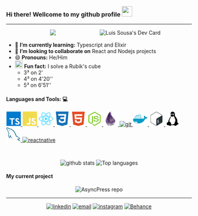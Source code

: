 ### Hi there! Wellcome to my github profile <img src="https://github.com/IncognitaDev/IncognitaDev/blob/master/icons/Hi.gif"  width="28px" height="28px"/>

---

<a href="https://app.daily.dev/IncognitaDev">
   <img 
    src="https://api.daily.dev/devcards/fb512bc843ee4016abe1d7bdec567011.png?r=240" 
    width="250"  
    align="right"  
    alt="Luis Sousa's Dev Card"
    />
</a>
  
<p align="center"> 
  <img src="https://profile-counter.glitch.me/IncognitaDev/count.svg" />
</p>


- 🌱 **I’m currently learning:** Typescript and Elixir
- 👯 **I’m looking to collaborate on** React and Nodejs projects
- 😄 **Pronouns:** He/Him
- <img src="https://github.com/IncognitaDev/IncognitaDev/blob/master/icons/rubik.png"  width="21px" height="21px"/> **Fun fact:** I solve a Rubik's cube 
  - 3³ on 2' 
  - 4³ on 4'20''
  - 5³ on 6'51''

#### Languages and Tools: :computer:

<p align="left"> 
<a title="TypeScript" href="https://www.typescriptlang.org/" target="_blank">  
  <img src="https://github.com/devicons/devicon/blob/master/icons/typescript/typescript-plain.svg" alt="typescript" width="40" height="40" />
</a> 
<a title="JavaScript" href="https://developer.mozilla.org/en-US/docs/Web/JavaScript" target="_blank"> <img  src="https://github.com/devicons/devicon/blob/master/icons/javascript/javascript-plain.svg" width="40" height="40" alt="javascript"/>
</a>
<a title="React" href="https://reactjs.org/" target="_blank"> 
  <img src="https://github.com/devicons/devicon/blob/master/icons/react/react-original.svg" alt="react" width="40" height="40"/> 
</a>
<a title="CSS3" href="https://www.w3schools.com/css/" target="_blank"> 
  <img src="https://github.com/devicons/devicon/blob/master/icons/css3/css3-plain.svg" alt="css3" width="40" height="40"/> 
</a>
<a title="HTML5" href="https://www.w3.org/html/" target="_blank"> 
 <img src="https://github.com/devicons/devicon/blob/master/icons/html5/html5-plain.svg" alt="html5" width="40" height="40"/> 
</a> 
<a title="Node" href="https://nodejs.org" target="_blank"> 
  <img src="https://github.com/devicons/devicon/blob/master/icons/nodejs/nodejs-original.svg" alt="nodejs" width="40" height="40"/>
</a> 
<a title="Elixir" href="https://elixir-lang.org/" target="_blank"> 
  <img src="https://github.com/devicons/devicon/blob/master/icons/elixir/elixir-original.svg" alt="elixir" width="40" height="40"/> 
</a>
<a title="Git" href="https://git-scm.com/" target="_blank"> 
  <img src="https://www.vectorlogo.zone/logos/git-scm/git-scm-icon.svg" alt="git" width="40" height="40"/> 
</a>
<a title="Docker" href="https://www.docker.com/" target="_blank"> 
  <img src="https://github.com/devicons/devicon/blob/master/icons/docker/docker-plain.svg" alt="docker" width="40" height="40"/> 
</a> 
<a title="Bash" href="https://www.gnu.org/software/bash/" target="_blank"> 
  <img src="https://github.com/devicons/devicon/blob/master/icons/bash/bash-original.svg" alt="bash" width="40" height="40"/> 
</a> 
<a title="Linux" href="https://www.linux.org/" target="_blank"> 
  <img src="https://github.com/devicons/devicon/blob/master/icons/linux/linux-plain.svg" alt="linux" width="40" height="40"/> 
</a> 
<a title="MySQL" href="https://www.mysql.com/" target="_blank"> 
  <img src="https://github.com/devicons/devicon/blob/master/icons/mysql/mysql-original.svg" alt="mysql" width="40" height="40"/> 
</a> 
<a title="React Native" href="https://reactnative.dev/" target="_blank"> 
  <img src="https://reactnative.dev/img/header_logo.svg" alt="reactnative" width="40" height="40"/> 
</a>
</p> <br/>


<p align=center> 
  <img height="180em"  src="https://github-readme-stats.vercel.app/api?username=IncognitaDev&theme=radical&hide_border=true" alt="github stats"/>
  <img height="180em"  src="https://github-readme-stats.vercel.app/api/top-langs/?username=IncognitaDev&theme=radical&layout=compact&langs_count=8" alt="Top languages"/>
</p> 
</p> 

#### My current project

<p align=center>
  <img src="https://github-readme-stats.vercel.app/api/pin/?username=AndreM-Gomes&repo=async-press&title_color=2f80ed&theme=radical" alt="AsyncPress repo" ><br>
</p>


---

<p align=center> 
  <a href="https://www.linkedin.com/in/luisvssousa/"><img src="https://github.com/IncognitaDev/IncognitaDev/blob/master/icons/linkedin.png" alt="linkedin"/></a>
  <a href="mailto:lv-ss@hotmail.com"><img src="https://github.com/IncognitaDev/IncognitaDev/blob/master/icons/email.png" alt="email"/></a>
  <a href="https://www.instagram.com/lu_vss/"><img src="https://github.com/IncognitaDev/IncognitaDev/blob/master/icons/Instagram.png" alt="instagram"/></a>
  <a href="https://www.behance.net/IncognitaArt"><img src="https://github.com/IncognitaDev/IncognitaDev/blob/master/icons/Behance.png" alt="Behance"/></a>
</p>
